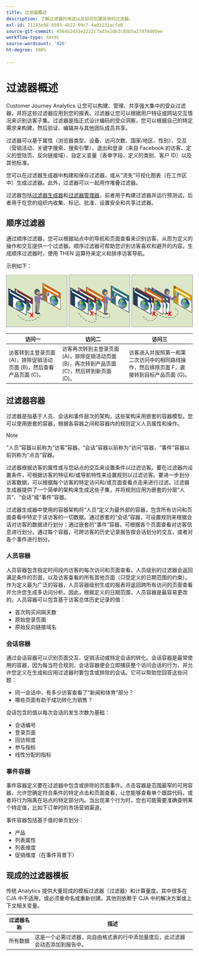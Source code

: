```yaml
---
title: 过滤器概述
description: 了解过滤器的用途以及如何创建简单的过滤器。
exl-id: 21183e98-6593-4b22-99c7-4a03231acfe9
source-git-commit: 4564b2d33e2222c7ad3e2db3c85b5a27d70d05ee
workflow-type: tm+mt
source-wordcount: '926'
ht-degree: 100%

---
```


# 过滤器概述

Customer Journey Analytics 让您可以构建、管理、共享强大集中的受众过滤器，并将这些过滤器应用到您的报表。过滤器让您可以根据用户特征或网站交互情况来识别访客子集。过滤器是指正式设计编码的受众洞察，您可以根据自己的特定需求来构建，然后验证、编辑并与其他团队成员共享。

过滤器可以基于属性（浏览器类型、设备、访问次数、国家/地区、性别）、交互（营销活动、关键字搜索、搜索引擎）、退出和登录（来自 Facebook 的访客、定义的登陆页、反向链接域）、自定义变量（表单字段、定义的类别、客户 ID）以及其他标准。

您可以在过滤器生成器中构建和保存过滤器，或从“流失”可视化图表（在工作区中）生成过滤器。此外，过滤器可以一起用作堆叠过滤器。

过滤器包括[过滤器生成器](/help/components/filters/create-filters.md)和[过滤器管理器](/help/components/filters/manage-filters.md)，前者用于构建过滤器并运行预测试，后者用于在您的组织内收集、标记、批准、设置安全和共享过滤器。

## 顺序过滤器

通过顺序过滤器，您可以根据站点中的导航和页面查看来识别访客，从而为定义的操作和交互提供一个过滤器。顺序过滤器可帮助您识别访客喜欢和避开的内容。生成顺序过滤器时，使用 THEN 运算符来定义和排序访客导航。

示例如下：

![](assets/sequential_fil.png)

| 访问一 | 访问二 | 访问三 |
| --- | --- | --- |
| 访客转到主登录页面 (A)，排除促销活动页面 (B)，然后查看产品页面 (C)。 | 访客再次转到主登录页面 (A)，排除促销活动页面 (B)，再次转到产品页面 (C)，然后转到新页面 (D)。 | 访客进入并按照第一和第二次访问中的相同路线操作，然后排除页面 F，直接转到目标产品页面 (G)。 |

## 过滤器容器

过滤器是指基于人员、会话和事件层次的架构，这些架构采用嵌套的容器模型。您可以使用嵌套的容器，根据各容器之间和容器内的规则定义人员属性和操作。

>[!NOTE]
>“人员”容器以前称为“访客”容器。“会话”容器以前称为“访问”容器，“事件”容器以前则称为“点击”容器。

过滤器根据访客的属性或与您站点的交互来设置条件以过滤访客。要在过滤器内设置条件，可根据访客的特征和/或导航特性来设置规则以过滤访客。要进一步划分访客数据，可以根据每个访客的特定访问和/或页面查看点击来进行过滤。过滤器生成器提供了一个简单的架构来生成这些子集，并将规则应用为嵌套的分层“人员”、“会话”或“事件”容器。

过滤器生成器中使用的容器架构将“人员”定义为最外部的容器，包含所有访问和页面查看中特定于该访客的一切数据。通过嵌套的“会话”容器，可设置规则来根据会话对访客的数据进行划分；通过嵌套的“事件”容器，可根据各个页面查看对访客信息进行划分。通过每个容器，可跨访客的历史记录报告按会话划分的交互，或者对各个事件进行划分。

### 人员容器

人员容器包含指定时间段内访客的每次访问和页面查看。人员级别的过滤器会返回满足条件的页面，以及访客查看的所有其他页面（只受定义的日期范围的约束）。作为定义最为广泛的容器，人员容器级别生成的报表将返回跨所有访问的页面查看并允许您生成多访问分析。因此，根据定义的日期范围，人员容器是最容易更改的。人员容器可以包含基于访客总体历史记录的值：

* 首次购买间隔天数
* 原始登录页面
* 原始反向链接域名

### 会话容器

通过会话容器可以识别页面交互、促销活动或特定会话的转化。会话容器是最常使用的容器，因为每当符合规则，会话容器便会立即捕获整个访问会话的行为，并允许您定义在生成和应用过滤器时要包含或排除的会话。它可以帮助您回答这些问题：

* 同一会话中，有多少访客查看了“新闻和体育”部分？
* 哪些页面有助于成功转化为销售？

会话包含的值以每次会话的发生次数为基础：

* 会话编号
* 登录页面
* 回访频度
* 参与指标
* 线性分配的指标

### 事件容器

事件容器定义要在过滤器中包含或排除的页面事件。点击容器是范围最窄的可用容器，允许您确定符合条件的特定点击和页面查看，让您能够查看单个跟踪代码，或者将行为隔离在站点的特定部分内。当出现某个行为时，您也可能需要准确查明某个特定值，比如下订单时的市场营销渠道。

事件容器包括基于值的单页划分：

* 产品
* 列表属性
* 列表维度
* 促销维度（在事件背景下）

## 现成的过滤器模板

传统 Analytics 提供大量现成的模板过滤器（过滤器）和计算量度。其中很多在 CJA 中不适用，或必须重命名或重新创建。其他则依赖于 CJA 中的解决方案或上下文相关变量。

| 过滤器名称 | 描述 |
| --- | --- |
| 所有数据 | 这是一个必需过滤器，向自由格式表的行中添加量度后，此过滤器会动态添加到报告中。 |
